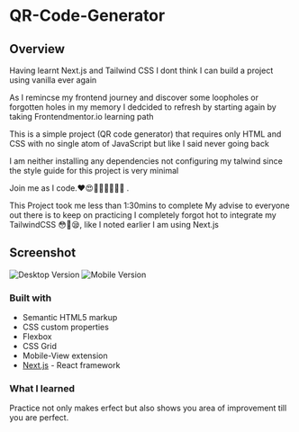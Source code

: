 # QR-Code-Generator

## Overview

Having learnt Next.js and Tailwind CSS I dont think I can build a project using vanilla ever again

As I remincse my frontend journey and discover some loopholes or forgotten holes in my memory I dedcided to refresh by starting again by taking Frontendmentor.io learning path

This is a simple project (QR code generator) that requires only HTML and CSS with no single atom of JavaScript but like I said never going back

I am neither installing any dependencies not configuring my talwind since the style guide for this project is very minimal

Join me as I code.❤️😍👨‍💻👩‍💻🧑‍💻
.

This Project took me less than 1:30mins to complete
My advise to everyone out there is to keep on practicing
I completely forgot hot to integrate my TailwindCSS 😳🤔😪, like I noted earlier I am using Next.js

## Screenshot
![Desktop Version](image.png)
![Mobile Version](image-1.png)

### Built with

- Semantic HTML5 markup
- CSS custom properties
- Flexbox
- CSS Grid
- Mobile-View extension
- [Next.js](https://nextjs.org/) - React framework

### What I learned
Practice not only makes erfect but also shows you area of improvement till you are perfect.
